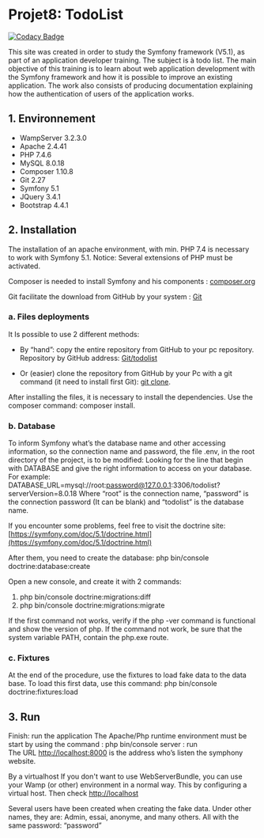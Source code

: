 # Projet8: TodoList
[![Codacy Badge](https://app.codacy.com/project/badge/Grade/81e5ab36a51a4e1397307c494a853784)](https://www.codacy.com/gh/FrancisLibs/todolist/dashboard?utm_source=github.com&amp;utm_medium=referral&amp;utm_content=FrancisLibs/todolist&amp;utm_campaign=Badge_Grade)

This site was created in order to study the Symfony framework (V5.1), as part of an application developer training. The subject is à todo list.
The main objective of this training is to learn about web application development with the Symfony framework and how it is possible to improve an existing application. The work also consists of producing documentation explaining how the authentication of users of the application works.

## 1. Environnement

*   WampServer 3.2.3.0
*   Apache 2.4.41
*   PHP 7.4.6
*   MySQL 8.0.18
*   Composer 1.10.8
*   Git 2.27
*   Symfony 5.1
*   JQuery 3.4.1
*   Bootstrap 4.4.1

## 2. Installation

The installation of an apache environment, with min. PHP 7.4 is necessary to work with Symfony 5.1.
Notice: Several extensions of PHP must be activated.

Composer is needed to install Symfony and his components : [composer.org](https://getcomposer.org/)

Git facilitate the download from GitHub by your system : [Git](https://git-scm.com/downloads)

### a. Files deployments
It Is possible to use 2 different methods:

*   By “hand”: copy the entire repository from GitHub to your pc repository.
  Repository by GitHub address: [Git/todolist](https://github.com/FrancisLibs/todolist.git)

*   Or (easier) clone the repository from GitHub by your Pc with a git command (it need to install first Git): [git clone](https://github.com/FrancisLibs/snowtricks.git).

After installing the files, it is necessary to install the dependencies. Use the composer command:
composer install.

### b. Database

To inform Symfony what’s the database name and other accessing information, so the connection name and password, the file .env, in the root directory of the project, is to be modified: Looking for the line that begin with DATABASE and give the right information to access on your database.
For example:
DATABASE_URL=mysql://root:password@127.0.0.1:3306/todolist?serverVersion=8.0.18
Where “root” is the connection name, “password” is the connection password (It can be blank) and “todolist” is the database name.

If you encounter some problems, feel free to visit the doctrine site: [https://symfony.com/doc/5.1/doctrine.html](https://symfony.com/doc/5.1/doctrine.html)

After them, you need to create the database:
php bin/console doctrine:database:create

Open a new console, and create it with 2 commands:

1.  php bin/console doctrine:migrations:diff  
2.  php bin/console doctrine:migrations:migrate

If the first command not works, verify if the php -ver command is functional and show the version of php. If the command not work, be sure that the system variable PATH, contain the php.exe route.

### c. Fixtures

At the end of the procedure, use the fixtures to load fake data to the data base.
To load this first data, use this command:
php bin/console doctrine:fixtures:load

## 3. Run

Finish: run the application
The Apache/Php runtime environment must be start by using the command : php bin/console server : run  
The URL [http://localhost:8000](http://localhost:8000) is the address who’s listen the symphony website.

By a virtualhost
If you don't want to use WebServerBundle, you can use your Wamp (or other) environment in a normal way.
This by configuring a virtual host.
Then check [http://localhost](http://localhost)

Several users have been created when creating the fake data.
Under other names, they are:
Admin, essai, anonyme, and many others.
All with the same password: “password”
